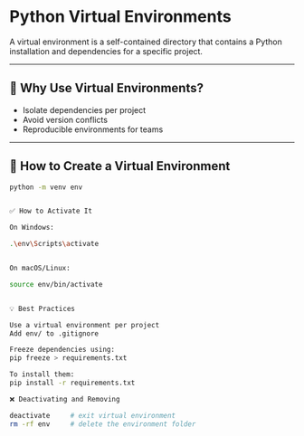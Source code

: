 # Python Virtual Environments

A virtual environment is a self-contained directory that contains a Python installation and dependencies for a specific project.

---

## 🔧 Why Use Virtual Environments?

- Isolate dependencies per project
- Avoid version conflicts
- Reproducible environments for teams

---

## 🚀 How to Create a Virtual Environment

```bash
python -m venv env


✅ How to Activate It

On Windows:

.\env\Scripts\activate


On macOS/Linux:

source env/bin/activate


💡 Best Practices

Use a virtual environment per project
Add env/ to .gitignore

Freeze dependencies using:
pip freeze > requirements.txt

To install them:
pip install -r requirements.txt

❌ Deactivating and Removing

deactivate     # exit virtual environment
rm -rf env     # delete the environment folder

